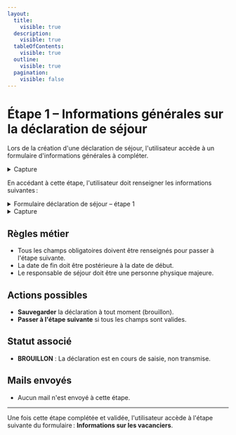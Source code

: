 ```yaml
---
layout:
  title:
    visible: true
  description:
    visible: true
  tableOfContents:
    visible: true
  outline:
    visible: true
  pagination:
    visible: false
---
```


# Étape 1 – Informations générales sur la déclaration de séjour

Lors de la création d'une déclaration de séjour, l'utilisateur accède à un formulaire d'informations générales à compléter.

<details>
<summary>Capture</summary>

<figure><img src="../../../.gitbook/assets/a-chosen-soul-radulW4SHhA-unsplash.jpg" alt=""><figcaption></figcaption></figure>

</details>

En accédant à cette étape, l'utilisateur doit renseigner les informations suivantes :

<details>
<summary>Formulaire déclaration de séjour – étape 1</summary>

{% include "../../../.gitbook/includes/formulaire-declaration-sejour-etape-1.md" %}

</details>

<details>
<summary>Capture</summary>

<figure><img src="../../../.gitbook/assets/PLACEHOLDER_CAPTURE_2.png" alt=""><figcaption></figcaption></figure>

</details>

## Règles métier

- Tous les champs obligatoires doivent être renseignés pour passer à l'étape suivante.
- La date de fin doit être postérieure à la date de début.
- Le responsable de séjour doit être une personne physique majeure.

## Actions possibles

- **Sauvegarder** la déclaration à tout moment (brouillon).
- **Passer à l'étape suivante** si tous les champs sont valides.

## Statut associé

- **BROUILLON** : La déclaration est en cours de saisie, non transmise.

## Mails envoyés

- Aucun mail n'est envoyé à cette étape.

---

Une fois cette étape complétée et validée, l'utilisateur accède à l'étape suivante du formulaire : **Informations sur les vacanciers**. 